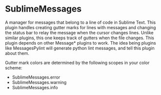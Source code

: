 SublimeMessages
===============

A manager for messages that belong to a line of code in Sublime Text. This plugin handles creating gutter marks for lines with messages and changing the status bar to relay the message when the cursor changes lines. Unlike similar plugins, this one keeps track of gutters when the file changes. This plugin depends on other Message\* plugins to work. The idea being plugins like MessagesPylint will generate python lint messages, and tell this plugin about them.

Gutter mark colors are determined by the following scopes in your color scheme:
 - SublimeMessages.error
 - SublimeMessages.warning
 - SublimeMessages.info
